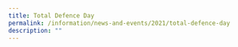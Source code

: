 ```yaml
---
title: Total Defence Day
permalink: /information/news-and-events/2021/total-defence-day
description: ""
---
```

